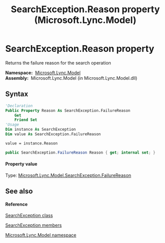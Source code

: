 ﻿---
title: SearchException.Reason property  (Microsoft.Lync.Model)
TOCTitle: 'Reason property '
ms:assetid: P:Microsoft.Lync.Model.SearchException.Reason_DI_3_UC_OCS14MrefLyncWPF
ms:mtpsurl: https://msdn.microsoft.com/en-us/library/microsoft.lync.model.searchexception.reason_di_3_uc_ocs14mreflyncwpf(v=office.15)
ms:contentKeyID: 48589303
ms.date: 07/28/2014
mtps_version: v=office.15
f1_keywords:
- Microsoft.Lync.Model.SearchException.Reason
dev_langs:
- CSharp
- JScript
- VB
- other
---

# SearchException.Reason property

Returns the failure reason for the search operation

**Namespace:**  [Microsoft.Lync.Model](microsoft-lync-model-namespace_2.md)  
**Assembly:**  Microsoft.Lync.Model (in Microsoft.Lync.Model.dll)

## Syntax

``` vb
'Declaration
Public Property Reason As SearchException.FailureReason
    Get
    Friend Set
'Usage
Dim instance As SearchException
Dim value As SearchException.FailureReason

value = instance.Reason
```

``` csharp
public SearchException.FailureReason Reason { get; internal set; }
```

#### Property value

Type: [Microsoft.Lync.Model.SearchException.FailureReason](searchexception-failurereason-enumeration-microsoft-lync-model_2.md)  

## See also

#### Reference

[SearchException class](searchexception-class-microsoft-lync-model_2.md)

[SearchException members](searchexception-members-microsoft-lync-model_2.md)

[Microsoft.Lync.Model namespace](microsoft-lync-model-namespace_2.md)

